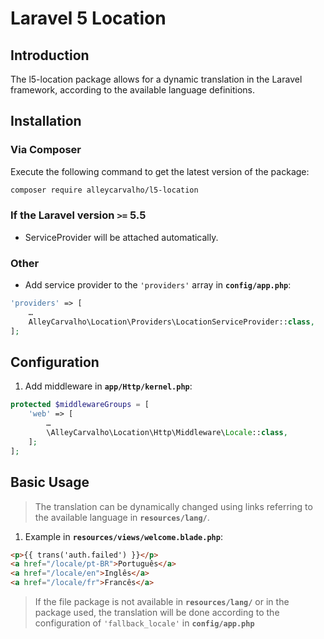 # Laravel 5 Location

## Introduction

The l5-location package allows for a dynamic translation in the Laravel framework, according to the available language definitions.

## Installation

### Via Composer

Execute the following command to get the latest version of the package:

``` bash
composer require alleycarvalho/l5-location
```

### If the Laravel version **`>=`** 5.5

* ServiceProvider will be attached automatically.

### Other

* Add service provider to the `'providers'` array in **`config/app.php`**:

``` php
'providers' => [
    …
    AlleyCarvalho\Location\Providers\LocationServiceProvider::class,
];
```

## Configuration

1. Add middleware in **`app/Http/kernel.php`**:

``` php
protected $middlewareGroups = [
    'web' => [
        …
        \AlleyCarvalho\Location\Http\Middleware\Locale::class,
    ];
];
```

## Basic Usage

> The translation can be dynamically changed using links referring to the available language in **`resources/lang/`**.

1. Example in **`resources/views/welcome.blade.php`**:

``` html
<p>{{ trans('auth.failed') }}</p>
<a href="/locale/pt-BR">Português</a>
<a href="/locale/en">Inglês</a>
<a href="/locale/fr">Francês</a>
```

> If the file package is not available in **`resources/lang/`** or in the package used, the translation will be done according to the configuration of `'fallback_locale'` in **`config/app.php`**
